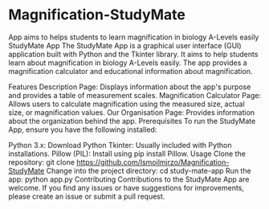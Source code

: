 # Magnification-StudyMate
App aims to helps students to learn magnification in biology A-Levels easily
StudyMate App
The StudyMate App is a graphical user interface (GUI) application built with Python and the Tkinter library. It aims to help students learn about magnification in biology A-Levels easily. The app provides a magnification calculator and educational information about magnification.

Features
Description Page: Displays information about the app's purpose and provides a table of measurement scales.
Magnification Calculator Page: Allows users to calculate magnification using the measured size, actual size, or magnification values.
Our Organisation Page: Provides information about the organization behind the app.
Prerequisites
To run the StudyMate App, ensure you have the following installed:

Python 3.x: Download Python
Tkinter: Usually included with Python installations.
Pillow (PIL): Install using pip install Pillow.
Usage
Clone the repository:
git clone https://github.com/Ismoilmirzo/Magnification-StudyMate
Change into the project directory:
cd study-mate-app
Run the app:
python app.py
Contributing
Contributions to the StudyMate App are welcome. If you find any issues or have suggestions for improvements, please create an issue or submit a pull request.

